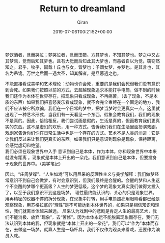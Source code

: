 ﻿---
title: Return to dreamland
author: Qiran
type: post
date: 2019-07-06T00:21:52+00:00
aliases: ["/return-to-dreamland/"]
tags:
  - Aesthetics
  - Chuang tzu
  - Music
  - Student
---
<figure class="wp-block-embed-youtube aligncenter wp-block-embed is-type-video is-provider-youtube wp-embed-aspect-4-3 wp-has-aspect-ratio">

<div class="wp-block-embed__wrapper">
</div></figure>

<p class="has-background has-primary-background-color">
  梦饮酒者，旦而哭泣；梦哭泣者，旦而田猎。方其梦也，不知其梦也。梦之中又占其梦焉，觉而后知其梦也。且有大觉而后知此其大梦也，而愚者自以为觉，窃窃然知之。君乎，牧乎，固哉！丘也与女，皆梦也；予谓女梦，亦梦也。是其言也，其名为吊诡。万世之后而一遇大圣，知其解者，是旦暮遇之也。
</p>

<p class="has-text-color has-light-gray-color">
  不能直接看成美学和艺术理论：动物也许会死，重要的是我们会死但我们没有意识到会死。如果我们按照以前的方式，去超越现象追求本能打手电筒，做不到的时候我们还作为本体在世界存在，把现象只看成现象，不再痛苦，（丢了现象，不是本质的东西）如果我们把喜怒哀乐看成现象，就不会完全束缚在一个固定的地方，我们不应该被它所欺骗，我们在一个日常的梦中，把梦当梦时会更真实一点。这里就出现了一种艺术形式，当我们有一天看见一个东西，假象会教育我们，我们的现象不是真的。因此，恰恰相反，我们尝试画是假的，生活是真的，但画教育我们更真实的东西。这不是虚幻的欢乐，用一种方式。告诉我们我们在生活里面扮演戏剧。戏剧家告诉你们你在日常生活中也是一个存在的方式。艺术不是人类的消遣：它是让我们反过来让我们更真实的东西。如果我们只是意识到现象是现象，保持距离，会感觉虚幻和绝望。<br /> 我们必须在现象世界中入手 意识到自己是本体，作为本体，你和现象世界中本来就没有距离 。现象就是本体上开出的一朵花。我们意识到自己是本体，但要投身于现象的世界中。（美学笔记）
</p>

因此，“庄周梦蝶”、“人生如戏”可以用尼采的反理性主义与美学解释：我们做梦经常意识不到自己会做梦，有时会意识到，但我们最终是会醒的。会醒的梦和人生这个不会醒的梦哪个更高级？人生的梦更低级，这个梦的现象太真实我们做得太投入了，以至于我们意识不到这是场梦。 理性最终能认识的、关心的只是现象世界。用再精密的仪器不停的拆分现象，在现象中打转，用手电筒照亮用眼睛看都已经是观察现象，用苏格拉底的“理性”是不可能达到本体世界的，如果只是相信知识和理性，我们就离本体越来越远。 尼采认为戏剧中的悲剧是肯定人生的最高艺术，我们不能消极、放弃“现象”，去“苦修”。因为本体永远不能脱离现象而存在，我们无法认识到本体的我，但现象就是“本体上开出的一朵花”，我们可以“作为”本体而存在，去做这一场梦。就算人生是一场杯具，我们不仅作为观众来看戏，还要作为演员入戏。
